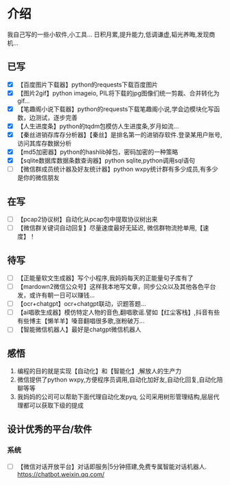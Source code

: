 # 介绍
我自己写的一些小软件,小工具...
日积月累,提升能力,低调谦虚,韬光养晦,发现商机...
## 已写
- [x] 【百度图片下载器】python的requests下载百度图片
- [x] 【图片2gif】python imageio, PIL将下载的jpg图像们统一剪裁、合并转化为gif... 
- [x] 【笔趣阁小说下载器】python的requests下载笔趣阁小说,学会边模块化写函数，边测试，逐步完善
- [x] 【人生进度条】python的tqdm包模仿人生进度条,岁月如流...
- [x] 【秦丝进销存库存分析器】【秦丝】是排名第一的进销存软件.登录某用户账号,访问其库存数据分析
- [x] 【md5加密器】python的hashlib掉包，密码加密的一种策略
- [x] 【sqlite数据库数据条数查询器】python sqlite,python调用sql语句
- [ ] 【微信群成员统计器及好友统计器】python wxpy统计群有多少成员,有多少是你的微信朋友
## 在写
- [ ] 【pcap2协议树】自动化从pcap包中提取协议树出来
- [ ] 【微信群关键词自动回复】尽量速度最好无延迟, 微信群物流抢单用,【速度】！
## 待写
- [ ] 【正能量软文生成器】写个小程序,我妈妈每天的正能量句子库有了
- [ ] 【mardown2微信公众号】这样我本地写文章，同步公众以及其他各色平台发，或许有朝一日可以赚钱...
- [ ] 【ocr+chatgpt】ocr+chatgpt联动，识题答题...
- [ ] 【ai唱歌生成器】模仿特定人物的音色,翻唱歌谣.譬如【红尘客栈】,抖音有些有些博主【懒羊羊】嗓音翻唱很多歌,涨粉破万...
- [ ] 【智能微信机器人】最好是chatgpt微信机器人
## 感悟
1. 编程的目的就是实现【自动化】和【智能化】,解放人的生产力
2. 微信提供了python wxpy,方便程序员调用,自动化加好友,自动化回复,自动化陪聊等等
3. 我妈妈的公司可以帮助下面代理自动化发pyq, 公司采用树形管理结构,层层代理都可以获取下级的提成

## 设计优秀的平台/软件
### 系统
- [ ] 【微信对话开放平台】对话即服务|5分钟搭建,免费专属智能对话机器人. https://chatbot.weixin.qq.com/

